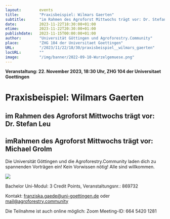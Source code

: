 ```yaml
---
layout:        events
title:         "Praxisbeispiel: Wilmars Gaerten"
subtitle:      "im Rahmen des Agroforst Mittwochs trägt vor: Dr. Stefan Leu"
date:          2023-11-22T18:30:00+01:00
etime:         2023-11-22T20:30:00+01:00
publishdate:   2023-11-15T00:00:00+01:00
author:        "Universität Göttingen und Agroforestry.Community"
place:         "ZHG 104 der Universitaet Goettingen"
URL:           "/2023/11/22/18/30/praxisbeispiel__wilmars_gaerten"
locURL:        ""
image:         "/img/banner/2022-09-10-Wurzelgemuese.png"
---
```


**Veranstaltung: 22. November 2023, 18:30 Uhr, ZHG 104 der Universitaet Goettingen**

Praxisbeispiel: Wilmars Gaerten
===========

im Rahmen des Agroforst Mittwochs trägt vor: Dr. Stefan Leu
-----------

imRahmen des Agroforst Mittwochs trägt vor: Michael Grolm
-----------
Die Universität Göttingen und die
Agroforestry.Community laden dich
zu spannenden Vorträgen ein!
Kein Vorwissen nötig!
Alle sind willkommen.

![](/img/event/2023-11-15-RingvorlesungAgroforestry.Community.png)

Bachelor Uni-Modul:
3 Credit Points, 
Veranstaltungsnr.:
869732

Kontakt: franziska.gaede@uni-goettingen.de  oder mail@agroforestry.community

Die Teilnahme ist  auch online möglich: Zoom Meeting-ID:
664 5420 1281

